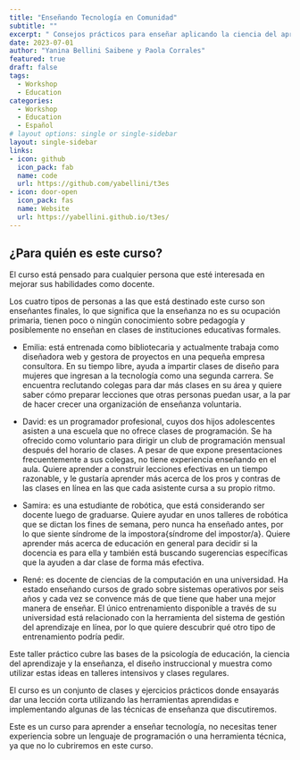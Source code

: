 ```yaml
---
title: "Enseñando Tecnología en Comunidad"
subtitle: ""
excerpt: " Consejos prácticos para enseñar aplicando la ciencia del aprendizaje y la enseñanza es un curso que introduce la enseñanza basada en evidencia científica para personas con formación técnica."
date: 2023-07-01
author: "Yanina Bellini Saibene y Paola Corrales"
featured: true
draft: false
tags:
  - Workshop
  - Education
categories:
  - Workshop
  - Education
  - Español
# layout options: single or single-sidebar
layout: single-sidebar
links:
- icon: github
  icon_pack: fab
  name: code
  url: https://github.com/yabellini/t3es
- icon: door-open
  icon_pack: fas
  name: Website
  url: https://yabellini.github.io/t3es/
---
```


## ¿Para quién es este curso?
El curso está pensado para cualquier persona que esté interesada en mejorar sus habilidades como docente.

Los cuatro tipos de personas a las que está destinado este curso son enseñantes finales, lo que significa que la enseñanza no es su ocupación primaria, tienen poco o ningún conocimiento sobre pedagogía y posiblemente no enseñan en clases de instituciones educativas formales.

* Emilia: está entrenada como bibliotecaria y actualmente trabaja como diseñadora web y gestora de proyectos en una pequeña empresa consultora. En su tiempo libre, ayuda a impartir clases de diseño para mujeres que ingresan a la tecnología como una segunda carrera. Se encuentra reclutando colegas para dar más clases en su área y quiere saber cómo preparar lecciones que otras personas puedan usar, a la par de hacer crecer una organización de enseñanza voluntaria.

* David: es un programador profesional, cuyos dos hijos adolescentes asisten a una escuela que no ofrece clases de programación. Se ha ofrecido como voluntario para dirigir un club de programación mensual después del horario de clases. A pesar de que expone presentaciones frecuentemente a sus colegas, no tiene experiencia enseñando en el aula. Quiere aprender a construir lecciones efectivas en un tiempo razonable, y le gustaría aprender más acerca de los pros y contras de las clases en línea en las que cada asistente cursa a su propio ritmo.

* Samira: es una estudiante de robótica, que está considerando ser docente luego de graduarse. Quiere ayudar en unos talleres de robótica que se dictan los fines de semana, pero nunca ha enseñado antes, por lo que siente síndrome de la impostora{síndrome del impostor/a}. Quiere aprender más acerca de educación en general para decidir si la docencia es para ella y también está buscando sugerencias específicas que la ayuden a dar clase de forma más efectiva.

* René: es docente de ciencias de la computación en una universidad. Ha estado enseñando cursos de grado sobre sistemas operativos por seis años y cada vez se convence más de que tiene que haber una mejor manera de enseñar. El único entrenamiento disponible a través de su universidad está relacionado con la herramienta del sistema de gestión del aprendizaje en línea, por lo que quiere descubrir qué otro tipo de entrenamiento podría pedir.

Este taller práctico cubre las bases de la psicología de educación, la ciencia del aprendizaje y la enseñanza, el diseño instruccional y muestra como utilizar estas ideas en talleres intensivos y clases regulares.

El curso es un conjunto de clases y ejercicios prácticos donde ensayarás dar una lección corta utilizando las herramientas aprendidas e implementando algunas de las técnicas de enseñanza que discutiremos.

Este es un curso para aprender a enseñar tecnología, no necesitas tener experiencia sobre un lenguaje de programación o una herramienta técnica, ya que no lo cubriremos en este curso.